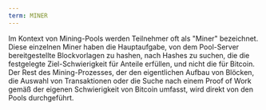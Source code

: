 ```yaml
---
term: MINER
---
```


Im Kontext von Mining-Pools werden Teilnehmer oft als "Miner" bezeichnet. Diese einzelnen Miner haben die Hauptaufgabe, von dem Pool-Server bereitgestellte Blockvorlagen zu hashen, nach Hashes zu suchen, die die festgelegte Ziel-Schwierigkeit für Anteile erfüllen, und nicht die für Bitcoin. Der Rest des Mining-Prozesses, der den eigentlichen Aufbau von Blöcken, die Auswahl von Transaktionen oder die Suche nach einem Proof of Work gemäß der eigenen Schwierigkeit von Bitcoin umfasst, wird direkt von den Pools durchgeführt.
